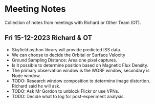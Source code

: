 # Meeting Notes

Collection of notes from meetings with Richard or Other Team (OT).

## Fri 15-12-2023 Richard & OT
 - Skyfield python library will provide predicted ISS data.
 - We can choose to decide the Orbital or Surface Velocity
 - Ground Sampling Distance: Area one pixel captures.
 - Is it possible to determine position based on Magnetic Flux Density.
 - The primary observation window is the WORF window, secondary is Node window.
 - TODO: Research window composition to determine image distortion. Richard said he will ask.
 - TODO: Ask Mr Gordon to unblock Flickr or use VPNs.
 - TODO: Decide what to log for post-experiment analysis.
